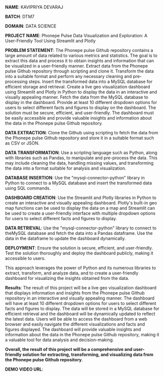 **NAME**: KAVIPRIYA DEVARAJ

**BATCH**: DTM7

**DOMAIN**: DATA SCIENCE

**PROJECT NAME**: Phonepe Pulse Data Visualization and Exploration: A User-Friendly Tool Using Streamlit and Plotly

**PROBLEM STATEMENT**: The Phonepe pulse Github repository contains a large amount of data related to various metrics and statistics. 
   The goal is to extract this data and process it to obtain insights and information that can be visualized in a user-friendly manner.
   Extract data from the Phonepe pulse Github repository through scripting and clone it.
   Transform the data into a suitable format and perform any necessary cleaning and pre-processing steps.
   Insert the transformed data into a MySQL database for efficient storage and retrieval.
   Create a live geo visualization dashboard using Streamlit and Plotly in Python to display the data in an interactive and visually appealing manner.
   Fetch the data from the MySQL database to display in the dashboard.
   Provide at least 10 different dropdown options for users to select different facts and figures to display on the dashboard.
   The solution must be secure, efficient, and user-friendly. 
   The dashboard must be easily accessible and provide valuable insights and information about the data in the Phonepe pulse Github repository.

**DATA EXTRACTION**: Clone the Github using scripting to fetch the data from the Phonepe pulse Github repository and store it in a 
   suitable format such as CSV or JSON.

**DATA TRANSFORMATION**: Use a scripting language such as Python, along with libraries such as Pandas, to manipulate and pre-process the data. 
   This may include cleaning the data, handling missing values, and transforming the data into a format suitable for analysis and visualization.

**DATABASE INSERTION**: Use the "mysql-connector-python" library in Python to connect to a MySQL database and insert the transformed data using SQL commands.

**DASHBOARD CREATION**: Use the Streamlit and Plotly libraries in Python to create an interactive and visually appealing dashboard.
   Plotly's built-in geo map functions can be used to display the data on a map and Streamlit can be used to create a user-friendly interface with multiple dropdown options for users to select different facts and figures to display.

**DATA RETRIEVAL**: Use the "mysql-connector-python" library to connect to theMySQL database and fetch the data into a Pandas dataframe.
   Use the data in the dataframe to update the dashboard dynamically.

**DEPLOYMENT**: Ensure the solution is secure, efficient, and user-friendly. 
   Test the solution thoroughly and deploy the dashboard publicly, making it accessible to users.

This approach leverages the power of Python and its numerous libraries to extract, transform, and analyze data, and to create a user-friendly dashboard for visualizing the insights obtained from the data.

**Results**: The result of this project will be a live geo visualization dashboard that displays information and insights from the Phonepe pulse Github repository in an interactive and visually appealing manner. 
   The dashboard will have at least 10 different dropdown options for users to select different facts and figures to display. 
   The data will be stored in a MySQL database for efficient retrieval and the dashboard will be dynamically updated to reflect the latest data.
   Users will be able to access the dashboard from a web browser and easily navigate the different visualizations and facts and figures displayed. 
   The dashboard will provide valuable insights and information about the data in the Phonepe pulse Github repository, making it a valuable tool for data analysis and decision-making.

**Overall, the result of this project will be a comprehensive and user-friendly solution for extracting, transforming, and visualizing data from the Phonepe pulse Github repository**.

**DEMO VIDEO URL**:
 



